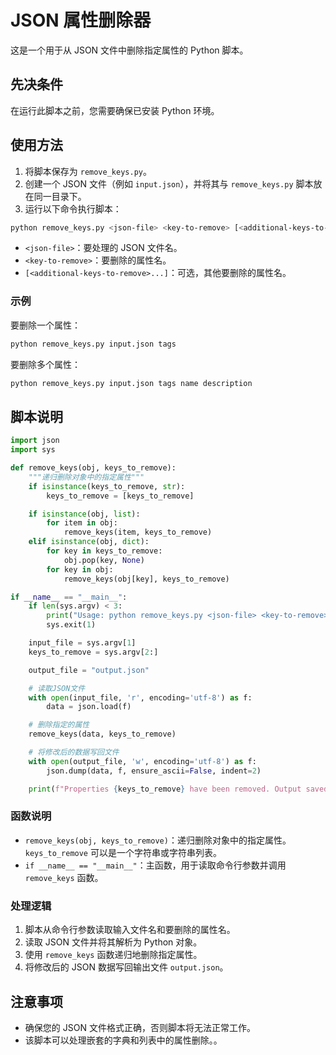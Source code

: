 # JSON 属性删除器

这是一个用于从 JSON 文件中删除指定属性的 Python 脚本。

## 先决条件

在运行此脚本之前，您需要确保已安装 Python 环境。

## 使用方法

1. 将脚本保存为 `remove_keys.py`。
2. 创建一个 JSON 文件（例如 `input.json`），并将其与 `remove_keys.py` 脚本放在同一目录下。
3. 运行以下命令执行脚本：

```sh
python remove_keys.py <json-file> <key-to-remove> [<additional-keys-to-remove>...]
```

- `<json-file>`：要处理的 JSON 文件名。
- `<key-to-remove>`：要删除的属性名。
- `[<additional-keys-to-remove>...]`：可选，其他要删除的属性名。

### 示例

要删除一个属性：

```sh
python remove_keys.py input.json tags
```

要删除多个属性：

```sh
python remove_keys.py input.json tags name description
```

## 脚本说明

```python
import json
import sys

def remove_keys(obj, keys_to_remove):
    """递归删除对象中的指定属性"""
    if isinstance(keys_to_remove, str):
        keys_to_remove = [keys_to_remove]

    if isinstance(obj, list):
        for item in obj:
            remove_keys(item, keys_to_remove)
    elif isinstance(obj, dict):
        for key in keys_to_remove:
            obj.pop(key, None)
        for key in obj:
            remove_keys(obj[key], keys_to_remove)

if __name__ == "__main__":
    if len(sys.argv) < 3:
        print("Usage: python remove_keys.py <json-file> <key-to-remove> [<additional-keys-to-remove>...]")
        sys.exit(1)

    input_file = sys.argv[1]
    keys_to_remove = sys.argv[2:]

    output_file = "output.json"

    # 读取JSON文件
    with open(input_file, 'r', encoding='utf-8') as f:
        data = json.load(f)

    # 删除指定的属性
    remove_keys(data, keys_to_remove)

    # 将修改后的数据写回文件
    with open(output_file, 'w', encoding='utf-8') as f:
        json.dump(data, f, ensure_ascii=False, indent=2)

    print(f"Properties {keys_to_remove} have been removed. Output saved to {output_file}")
```

### 函数说明

- `remove_keys(obj, keys_to_remove)`：递归删除对象中的指定属性。`keys_to_remove` 可以是一个字符串或字符串列表。
- `if __name__ == "__main__"`：主函数，用于读取命令行参数并调用 `remove_keys` 函数。

### 处理逻辑

1. 脚本从命令行参数读取输入文件名和要删除的属性名。
2. 读取 JSON 文件并将其解析为 Python 对象。
3. 使用 `remove_keys` 函数递归地删除指定属性。
4. 将修改后的 JSON 数据写回输出文件 `output.json`。

## 注意事项

- 确保您的 JSON 文件格式正确，否则脚本将无法正常工作。
- 该脚本可以处理嵌套的字典和列表中的属性删除。。
